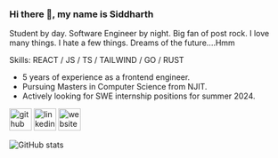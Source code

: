 ### Hi there 👋, my name is Siddharth

Student by day. Software Engineer by night. Big fan of post rock. I love many things. I hate a few things. Dreams of the future....Hmm

Skills: REACT / JS / TS / TAILWIND / GO / RUST

- 5 years of experience as a frontend engineer.
- Pursuing Masters in Computer Science from NJIT.
- Actively looking for SWE internship positions for summer 2024.

[<img src='https://cdn.jsdelivr.net/npm/simple-icons@3.0.1/icons/github.svg' alt='github' height='40'>](https://github.com/sid995)  [<img src='https://cdn.jsdelivr.net/npm/simple-icons@3.0.1/icons/linkedin.svg' alt='linkedin' height='40'>](https://www.linkedin.com/in/siddharthkundu/)  [<img src='https://cdn.jsdelivr.net/npm/simple-icons@3.0.1/icons/icloud.svg' alt='website' height='40'>](siddharthcodes.netlify.app)  

![GitHub stats](https://github-readme-stats.vercel.app/api?username=sid995&show_icons=true)  
